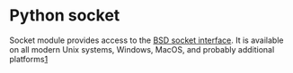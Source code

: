 # Python socket

Socket module provides access to the [BSD socket interface](https://en.wikipedia.org/wiki/Berkeley_sockets). It is available on all modern Unix systems, Windows, MacOS, and probably additional platforms[1](https://docs.python.org/3/library/socket.html)


